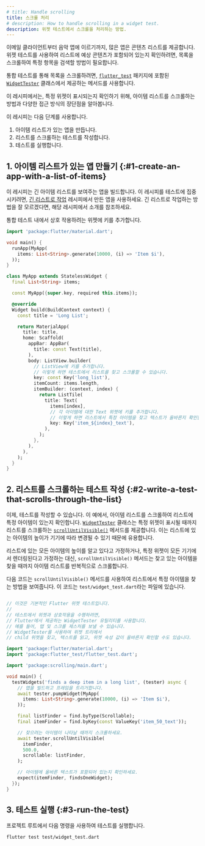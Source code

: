 ```yaml
---
# title: Handle scrolling
title: 스크롤 처리
# description: How to handle scrolling in a widget test.
description: 위젯 테스트에서 스크롤을 처리하는 방법.
---
```


<?code-excerpt path-base="cookbook/testing/widget/scrolling/"?>

이메일 클라이언트부터 음악 앱에 이르기까지, 많은 앱은 콘텐츠 리스트를 제공합니다. 
위젯 테스트를 사용하여 리스트에 예상 콘텐츠가 포함되어 있는지 확인하려면, 
목록을 스크롤하여 특정 항목을 검색할 방법이 필요합니다.

통합 테스트를 통해 목록을 스크롤하려면, 
[`flutter_test`][] 패키지에 포함된 [`WidgetTester`][] 클래스에서 제공하는 메서드를 사용합니다.

이 레시피에서는, 특정 위젯이 표시되는지 확인하기 위해, 아이템 리스트를 스크롤하는 방법과 다양한 접근 방식의 장단점을 알아봅니다.

이 레시피는 다음 단계를 사용합니다.

1. 아이템 리스트가 있는 앱을 만듭니다.
2. 리스트를 스크롤하는 테스트를 작성합니다.
3. 테스트를 실행합니다.

## 1. 아이템 리스트가 있는 앱 만들기 {:#1-create-an-app-with-a-list-of-items}

이 레시피는 긴 아이템 리스트를 보여주는 앱을 빌드합니다. 
이 레시피를 테스트에 집중시키려면, [긴 리스트로 작업][Work with long lists] 레시피에서 만든 앱을 사용하세요. 
긴 리스트로 작업하는 방법을 잘 모르겠다면, 해당 레시피에서 소개를 참조하세요.

통합 테스트 내에서 상호 작용하려는 위젯에 키를 추가합니다.

<?code-excerpt "lib/main.dart"?>
```dart
import 'package:flutter/material.dart';

void main() {
  runApp(MyApp(
    items: List<String>.generate(10000, (i) => 'Item $i'),
  ));
}

class MyApp extends StatelessWidget {
  final List<String> items;

  const MyApp({super.key, required this.items});

  @override
  Widget build(BuildContext context) {
    const title = 'Long List';

    return MaterialApp(
      title: title,
      home: Scaffold(
        appBar: AppBar(
          title: const Text(title),
        ),
        body: ListView.builder(
          // ListView에 키를 추가합니다. 
          // 이렇게 하면 테스트에서 리스트를 찾고 스크롤할 수 있습니다.
          key: const Key('long_list'),
          itemCount: items.length,
          itemBuilder: (context, index) {
            return ListTile(
              title: Text(
                items[index],
                // 각 아이템에 대한 Text 위젯에 키를 추가합니다. 
                // 이렇게 하면 리스트에서 특정 아이템을 찾고 텍스트가 올바른지 확인할 수 있습니다.
                key: Key('item_${index}_text'),
              ),
            );
          },
        ),
      ),
    );
  }
}
```


## 2. 리스트를 스크롤하는 테스트 작성 {:#2-write-a-test-that-scrolls-through-the-list}

이제, 테스트를 작성할 수 있습니다. 
이 예에서, 아이템 리스트를 스크롤하여 리스트에 특정 아이템이 있는지 확인합니다. 
[`WidgetTester`][] 클래스는 특정 위젯이 표시될 때까지 리스트를 스크롤하는 
[`scrollUntilVisible()`][] 메서드를 제공합니다. 
이는 리스트에 있는 아이템의 높이가 기기에 따라 변경될 수 있기 때문에 유용합니다.

리스트에 있는 모든 아이템의 높이를 알고 있다고 가정하거나, 
특정 위젯이 모든 기기에서 렌더링된다고 가정하는 대신, 
`scrollUntilVisible()` 메서드는 찾고 있는 아이템을 찾을 때까지 아이템 리스트를 반복적으로 스크롤합니다.

다음 코드는 `scrollUntilVisible()` 메서드를 사용하여 리스트에서 특정 아이템을 찾는 방법을 보여줍니다. 
이 코드는 `test/widget_test.dart`라는 파일에 있습니다.

<?code-excerpt "test/widget_test.dart (ScrollWidgetTest)"?>
```dart

// 이것은 기본적인 Flutter 위젯 테스트입니다.
//
// 테스트에서 위젯과 상호작용을 수행하려면, 
// Flutter에서 제공하는 WidgetTester 유틸리티를 사용합니다. 
// 예를 들어, 탭 및 스크롤 제스처를 보낼 수 있습니다. 
// WidgetTester를 사용하여 위젯 트리에서 
// child 위젯을 찾고, 텍스트를 읽고, 위젯 속성 값이 올바른지 확인할 수도 있습니다.

import 'package:flutter/material.dart';
import 'package:flutter_test/flutter_test.dart';

import 'package:scrolling/main.dart';

void main() {
  testWidgets('finds a deep item in a long list', (tester) async {
    // 앱을 빌드하고 프레임을 트리거합니다.
    await tester.pumpWidget(MyApp(
      items: List<String>.generate(10000, (i) => 'Item $i'),
    ));

    final listFinder = find.byType(Scrollable);
    final itemFinder = find.byKey(const ValueKey('item_50_text'));

    // 찾으려는 아이템이 나타날 때까지 스크롤하세요.
    await tester.scrollUntilVisible(
      itemFinder,
      500.0,
      scrollable: listFinder,
    );

    // 아이템에 올바른 텍스트가 포함되어 있는지 확인하세요.
    expect(itemFinder, findsOneWidget);
  });
}
```

## 3. 테스트 실행 {:#3-run-the-test}

프로젝트 루트에서 다음 명령을 사용하여 테스트를 실행합니다.

```console
flutter test test/widget_test.dart
```

[`flutter_test`]: {{site.api}}/flutter/flutter_test/flutter_test-library.html
[`WidgetTester`]: {{site.api}}/flutter/flutter_test/WidgetTester-class.html
[`ListView.builder`]: {{site.api}}/flutter/widgets/ListView/ListView.builder.html
[`scrollUntilVisible()`]: {{site.api}}/flutter/flutter_test/WidgetController/scrollUntilVisible.html
[Work with long lists]: /cookbook/lists/long-lists
